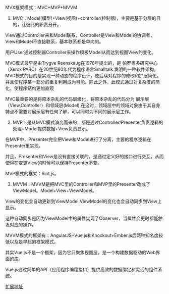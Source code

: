 MVX框架模式：MVC+MVP+MVVM

1. MVC：Model(模型)+View(视图)+controller(控制器)，主要是基于分层的目的，让彼此的职责分开。

View通过Controller来和Model联系，Controller是View和Model的协调者，View和Model不直接联系，基本联系都是单向的。

用户User通过控制器Controller来操作模板Model从而达到视图View的变化。

MVC模式最早是由Trygve Reenskaug在1978年提出的，是 帕罗奥多研究中心（Xerox PARC）在20世纪80年代为程序语言Smalltalk 发明的一种软件架构。MVC模式的目的是实现一种动态的程序设计，使后续对程序的修改和扩展简化，并且使程序某一部分的重复利用成为可能。除此之外，此模式通过对复杂度的简化，使程序结构更加直观

MVC最重要的是将原本杂乱的代码层级化，将原本杂乱的代码分为 展示层（View,Controller）和领域层(Model),在这时，领域层中的领域对象由于其自身特点不需要对展示层有任何了解，可以同时为不同的展示层工作。

2. MVP：是从MVC模式演变而来的，都是通过Controller/Presenter负责逻辑的处理+Model提供数据+View负责显示。

在MVP中，Presenter完全把View和Model进行了分离，主要的程序逻辑在Presenter里实现。

并且，Presenter和View是没有直接关联的，是通过定义好的接口进行交互，从而使得在变更View的时候可以保持Presenter不变。

MVP模式的框架：Riot,js。

3. MVVM：MVVM是把MVC里的Controller和MVP里的Presenter改成了ViewModel。Model+View+ViewModel。

View的变化会自动更新到ViewModel,ViewModel的变化也会自动同步到View上显示。

这种自动同步是因为ViewModel中的属性实现了Observer，当属性变更时都能触发对应的操作。

MVVM模式的框架有：AngularJS+Vue.js和Knockout+Ember.js后两种知名度较低以及是早起的框架模式。

其实Vue.js不是一个框架，因为它只聚焦视图层，是一个构建数据驱动的Web界面的库。

Vue.js通过简单的API（应用程序编程接口）提供高效的数据绑定和灵活的组件系统。

[扩展地址](https://www.dazhuanlan.com/2019/10/27/5db4a6703dc01/)
